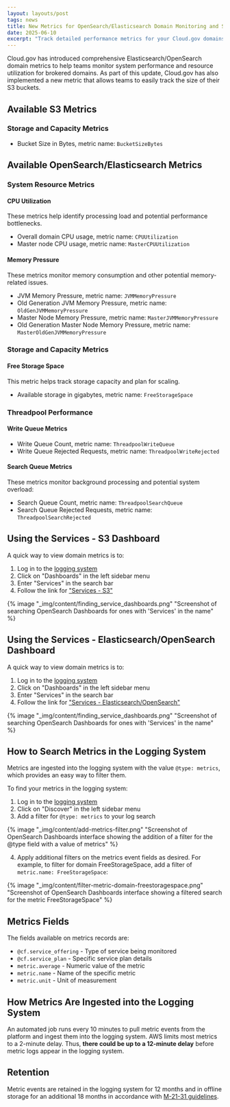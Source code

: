```yaml
---
layout: layouts/post
tags: news
title: New Metrics for OpenSearch/Elasticsearch Domain Monitoring and S3 Bucket Size
date: 2025-06-10
excerpt: "Track detailed performance metrics for your Cloud.gov domains and S3"
---
```


Cloud.gov has introduced comprehensive Elasticsearch/OpenSearch domain metrics to help teams monitor system performance and resource utilization for brokered domains. As part of this update, Cloud.gov has also implemented a new metric that allows teams to easily track the size of their S3 buckets.

## Available S3 Metrics

### Storage and Capacity Metrics
- Bucket Size in Bytes, metric name: `BucketSizeBytes`

## Available OpenSearch/Elasticsearch Metrics

### System Resource Metrics

#### CPU Utilization
These metrics help identify processing load and potential performance bottlenecks.

- Overall domain CPU usage, metric name: `CPUUtilization`
- Master node CPU usage, metric name: `MasterCPUUtilization`


#### Memory Pressure
These metrics monitor memory consumption and other potential memory-related issues.

- JVM Memory Pressure, metric name: `JVMMemoryPressure`
- Old Generation JVM Memory Pressure, metric name: `OldGenJVMMemoryPressure`
- Master Node Memory Pressure, metric name: `MasterJVMMemoryPressure`
- Old Generation Master Node Memory Pressure, metric name: `MasterOldGenJVMMemoryPressure`

### Storage and Capacity Metrics

#### Free Storage Space
This metric helps track storage capacity and plan for scaling.

- Available storage in gigabytes, metric name: `FreeStorageSpace`

### Threadpool Performance

#### Write Queue Metrics
- Write Queue Count, metric name: `ThreadpoolWriteQueue`
- Write Queue Rejected Requests, metric name: `ThreadpoolWriteRejected`

#### Search Queue Metrics
These metrics monitor background processing and potential system overload:

- Search Queue Count, metric name: `ThreadpoolSearchQueue`
- Search Queue Rejected Requests, metric name: `ThreadpoolSearchRejected`

## Using the Services - S3 Dashboard
A quick way to view domain metrics is to:
1. Log in to the [logging system][logs]
2. Click on "Dashboards" in the left sidebar menu
3. Enter "Services" in the search bar
4. Follow the link for ["Services - S3"](https://logs.fr.cloud.gov/app/dashboards#/view/services-s3)

{% image "_img/content/finding_service_dashboards.png" "Screenshot of searching OpenSearch Dashboards for ones with 'Services' in the name" %}

## Using the Services - Elasticsearch/OpenSearch Dashboard
A quick way to view domain metrics is to:
1. Log in to the [logging system][logs]
2. Click on "Dashboards" in the left sidebar menu
3. Enter "Services" in the search bar
4. Follow the link for ["Services - Elasticsearch/OpenSearch"](https://logs.fr.cloud.gov/app/dashboards#/view/aws-elasticsearch)

{% image "_img/content/finding_service_dashboards.png" "Screenshot of searching OpenSearch Dashboards for ones with 'Services' in the name" %}

## How to Search Metrics in the Logging System
Metrics are ingested into the logging system with the value `@type: metrics`, which provides an easy way to filter them.

To find your metrics in the logging system:
1. Log in to the [logging system][logs]
2. Click on "Discover" in the left sidebar menu
3. Add a filter for `@type: metrics` to your log search

{% image "_img/content/add-metrics-filter.png" "Screenshot of OpenSearch Dashboards interface showing the addition of a filter for the @type field with a value of metrics" %}

4. Apply additional filters on the metrics event fields as desired. For example, to filter for domain FreeStorageSpace, add a filter of `metric.name: FreeStorageSpace`:

{% image "_img/content/filter-metric-domain-freestoragespace.png" "Screenshot of OpenSearch Dashboards interface showing a filtered search for the metric FreeStorageSpace" %}

## Metrics Fields
The fields available on metrics records are:
- `@cf.service_offering` - Type of service being monitored
- `@cf.service_plan` - Specific service plan details
- `metric.average` - Numeric value of the metric
- `metric.name` - Name of the specific metric
- `metric.unit` - Unit of measurement

## How Metrics Are Ingested into the Logging System
An automated job runs every 10 minutes to pull metric events from the platform and ingest them into the logging system. AWS limits most metrics to a 2-minute delay. Thus, **there could be up to a 12-minute delay** before metric logs appear in the logging system.

## Retention
Metric events are retained in the logging system for 12 months and in offline storage for an additional 18 months in accordance with [M-21-31 guidelines][m-21-31].


[logs]: https://logs.fr.cloud.gov
[m-21-31]: https://www.whitehouse.gov/wp-content/uploads/2021/08/M-21-31-Improving-the-Federal-Governments-Investigative-and-Remediation-Capabilities-Related-to-Cybersecurity-Incidents.pdf